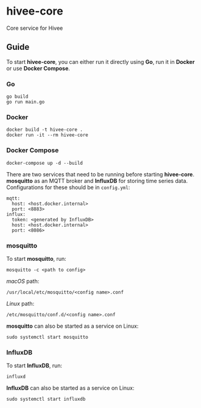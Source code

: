 # hivee-core

Core service for Hivee

## Guide

To start **hivee-core**, you can either run it directly using **Go**, run it in **Docker** or use **Docker Compose**.

### Go

```
go build
go run main.go
```

### Docker

```
docker build -t hivee-core .
docker run -it --rm hivee-core
```

### Docker Compose

```
docker-compose up -d --build
```

There are two services that need to be running before starting **hivee-core**. **mosquitto** as an MQTT broker and **InfluxDB** for storing time series data. Configurations for these should be in `config.yml`:

```
mqtt:
  host: <host.docker.internal>
  port: <8883>
influx:
  token: <generated by InfluxDB>
  host: <host.docker.internal>
  port: <8086>
```

### mosquitto

To start **mosquitto**, run:

```
mosquitto -c <path to config>
```

*macOS* path:

```
/usr/local/etc/mosquitto/<config name>.conf
```

*Linux* path:

```
/etc/mosquitto/conf.d/<config name>.conf
```

**mosquitto** can also be started as a service on Linux:
```
sudo systemctl start mosquitto
```

### InfluxDB

To start **InfluxDB**, run:

```
influxd
```

**InfluxDB** can also be started as a service on Linux:
```
sudo systemctl start influxdb
```
